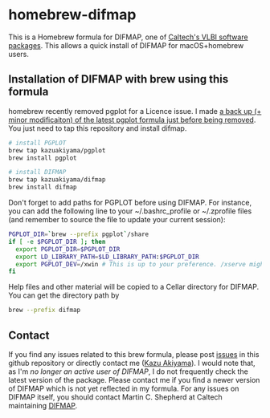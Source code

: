 # homebrew-difmap
This is a Homebrew formula for DIFMAP, one of [Caltech's VLBI software packages](http://www.astro.caltech.edu/~tjp/citvlb/index.html). 
This allows a quick install of DIFMAP for macOS+homebrew users.

## Installation of DIFMAP with brew using this formula
homebrew recently removed pgplot for a Licence issue. 
I made [a back up (+ minor modificaiton) of the latest pgplot formula just before being removed](https://github.com/kazuakiyama/homebrew-pgplot).
You just need to tap this repository and install difmap.

```bash
# install PGPLOT
brew tap kazuakiyama/pgplot
brew install pgplot

# install DIFMAP
brew tap kazuakiyama/difmap
brew install difmap
```

Don't forget to add paths for PGPLOT before using DIFMAP.
For instance, you can add the following line to your ~/.bashrc_profile or ~/.zprofile files (and remember to source the file to update your current session):

```bash
PGPLOT_DIR=`brew --prefix pgplot`/share
if [ -e $PGPLOT_DIR ]; then
  export PGPLOT_DIR=$PGPLOT_DIR
  export LD_LIBRARY_PATH=$LD_LIBRARY_PATH:$PGPLOT_DIR
  export PGPLOT_DEV=/xwin # This is up to your preference. /xserve might be your choise.
fi
```

Help files and other material will be copied to a Cellar directory for DIFMAP. You can get the directory path by

```bash
brew --prefix difmap
```


## Contact
If you find any issues related to this brew formula, please post [issues](https://github.com/kazuakiyama/homebrew-difmap/issues) in this github repository
or directly contact me ([Kazu Akiyama](https://sites.mit.edu/kazuakiyama)). I would note that, as I'm *no longer an active user of DIFMAP*, 
I do not frequently check the latest version of the package. Please contact me if you find a newer version of DIFMAP which is not yet reflected in my formula.
For any issues on DIFMAP itself, you should contact Martin C. Shepherd at Caltech maintaining [DIFMAP](http://www.astro.caltech.edu/~tjp/citvlb/index.html).
